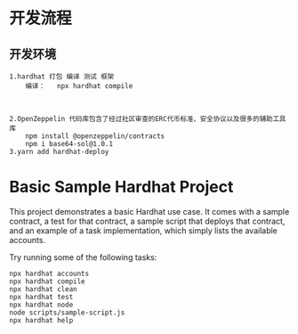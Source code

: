 # 开发流程
  
## 开发环境
    1.hardhat 打包 编译 测试 框架
        编译：   npx hardhat compile



    2.OpenZeppelin 代码库包含了经过社区审查的ERC代币标准、安全协议以及很多的辅助工具库
        npm install @openzeppelin/contracts
        npm i base64-sol@1.0.1
    3.yarn add hardhat-deploy










# Basic Sample Hardhat Project

This project demonstrates a basic Hardhat use case. It comes with a sample contract, a test for that contract, a sample script that deploys that contract, and an example of a task implementation, which simply lists the available accounts.

Try running some of the following tasks:

```shell
npx hardhat accounts
npx hardhat compile
npx hardhat clean
npx hardhat test
npx hardhat node
node scripts/sample-script.js
npx hardhat help
```
